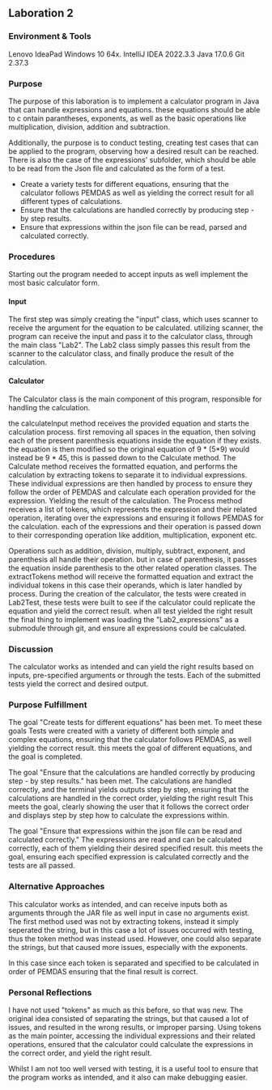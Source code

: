 ## Laboration 2

### Environment & Tools
Lenovo IdeaPad Windows 10 64x. IntelliJ IDEA 2022.3.3 Java 17.0.6 Git 2.37.3

### Purpose
The purpose of this laboration is to implement a calculator program in Java that can handle expressions and equations.
these equations should be able to c ontain parantheses, exponents, as well as the basic operations like multiplication, division, addition and subtraction.

Additionally, the purpose is to conduct testing, creating test cases that can be applied to the program, observing how a desired result can be reached.
There is also the case of the expressions' subfolder, which should be able to be read from the Json file and calculated as the form of a test.

* Create a variety tests for different equations, ensuring that the calculator follows PEMDAS as well as yielding the correct result for all different types of calculations.
* Ensure that the calculations are handled correctly by producing step - by step results.
* Ensure that expressions within the json file can be read, parsed and calculated correctly.

### Procedures
Starting out the program needed to accept inputs as well implement the most basic calculator form.
#### Input
The first step was simply creating the "input" class, which uses scanner to receive the argument for the equation to be calculated.
utilizing scanner, the program can receive the input and pass it to the calculator class, through the main class "Lab2".
The Lab2 class simply passes this result from the scanner to the calculator class, and finally produce the result of the calculation.

#### Calculator
The Calculator class is the main component of this program, responsible for handling the calculation.

the calculateInput method receives the provided equation and starts the calculation process.
first removing all spaces in the equation, then solving each of the present parenthesis equations inside the equation if they exists.
the equation is then modified so the original equation of 9 * (5*9) would instead be 9 * 45, this is passed down to the Calculate method.
The Calculate method receives the formatted equation, and performs the calculation by extracting tokens to separate it to individual expressions.
These individual expressions are then handled by process to ensure they follow the order of PEMDAS and calculate each operation provided for the expression.
Yielding the result of the calculation.
The Process method receives a list of tokens, which represents the expression and their related operation, iterating over the expressions and ensuring it follows PEMDAS for the calculation.
each of the expressions and their operation is passed down to their corresponding operation like addition, multiplication, exponent etc.

Operations such as addition, division, multiply, subtract, exponent, and parenthesis all handle their operation.
but in case of parenthesis, it passes the equation inside parenthesis to the other related operation classes.
The extractTokens method will receive the formatted equation and extract the individual tokens in this case their operands, which is later handled by process.
During the creation of the calculator, the tests were created in Lab2Test, these tests were built to see if the calculator could replicate the equation and yield the correct result.
when all test yielded the right result the final thing to implement was loading the "Lab2_expressions" as a submodule through git, and ensure all expressions could be calculated.

### Discussion
The calculator works as intended and can yield the right results based on inputs, pre-specified arguments or through the tests.
Each of the submitted tests yield the correct and desired output.

### Purpose Fulfillment
The goal "Create tests for different equations" has been met.
To meet these goals Tests were created with a variety of different both simple and complex equations, ensuring that the calculator follows PEMDAS, as well yielding the correct result.
this meets the goal of different equations, and the goal is completed.

The goal "Ensure that the calculations are handled correctly by producing step - by step results." has been met.
The calculations are handled correctly, and the terminal yields outputs step by step, ensuring that the calculations are handled in the correct order, yielding the right result
This meets the goal, clearly showing the user that it follows the correct order and displays step by step how to calculate the expressions within.

The goal "Ensure that expressions within the json file can be read and calculated correctly."
The expressions are read and can be calculated correctly, each of them yielding their desired specified result.
this meets the goal, ensuring each specified expression is  calculated correctly and the tests are all passed.

### Alternative Approaches
This calculator works as intended, and can receive inputs both as arguments through the JAR file as well input in case no arguments exist.
The first method used was not by extracting tokens, instead it simply seperated the string, but in this case a lot of issues occurred with testing, thus the token method was instead used.
However, one could also separate the strings, but that caused more issues, especially with the exponents.

In this case since each token is separated and specified to be calculated in order of PEMDAS ensuring that the final result is correct.

### Personal Reflections
I have not used "tokens" as much as this before, so that was new.
The original idea consisted of separating the strings, but that caused a lot of issues, and resulted in the wrong results, or improper parsing.
Using tokens as the main pointer, accessing the individual expressions and their related operations, ensured that the calculator could calculate the expressions in the correct order, and yield the right result.

Whilst I am not too well versed with testing, it is a useful tool to ensure that the program works as intended, and it also can make debugging easier.